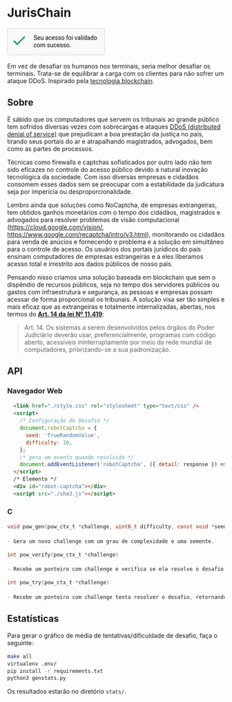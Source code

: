 # JurisChain
![browser](./browser.png)

Em vez de desafiar os humanos nos terminais, seria melhor desafiar os terminais. Trata-se de equilibrar a carga com os clientes para não sofrer um ataque DDoS. Inspirado pela [tecnologia blockchain](https://pt.wikipedia.org/wiki/Prova_de_trabalho).

## Sobre

É sábido que os computadores que servem os tribunais ao grande público tem sofridos diversas vezes com sobrecargas e ataques [DDoS (distributed denial of service)](https://pt.wikipedia.org/wiki/Ataque_de_nega%C3%A7%C3%A3o_de_servi%C3%A7o) que prejudicam a boa prestação da justiça no país, tirando seus portais do ar e atrapalhando magistrados, advogados, bem como as partes de processos.

Técnicas como firewalls e captchas sofisticados por outro lado não tem sido eficazes no controle do acesso público devido a natural inovação tecnológica da sociedade. Com isso diversas empresas e cidadãos consomem esses dados sem se preocupar com a estabilidade da judicatura seja por imperícia ou desproporcionalidade.

Lembro ainda que soluções como NoCaptcha, de empresas extrangeiras, tem obtidos ganhos monetários com o tempo dos cidadãos, magistrados e advogados para resolver problemas de visão computacional (https://cloud.google.com/vision/, https://www.google.com/recaptcha/intro/v3.html), monitorando os cidadãos para venda de anúcios e fornecendo o problema e a solução em simultâneo para o controle de acesso. Os usuários dos portais jurídicos do país ensinam computadores de empresas estrangeiras e a eles liberamos acesso total e irrestrito aos dados públicos de nosso país.

Pensando nisso criamos uma solução baseada em blockchain que sem o dispêndio de recursos públicos, seja no tempo dos servidores públicos ou gastos com infraestrutura e segurança, as pessoas e empresas possam acessar de forma proporcional os tribunais. A solução visa ser tão simples e mais eficaz que as extrangeiras e totalmente internalizadas, abertas, nos termos do [**Art. 14 da lei Nº 11.419**](http://www.planalto.gov.br/ccivil_03/_Ato2004-2006/2006/Lei/L11419.htm#art14):

> Art. 14. Os sistemas a serem desenvolvidos pelos órgãos do Poder Judiciário deverão usar, preferencialmente, programas com código aberto, acessíveis ininterruptamente por meio da rede mundial de computadores, priorizando-se a sua padronização.

## API

### Navegador Web
```html
  <link href="./style.css" rel="stylesheet" type="text/css" />
  <script>
    /* Configuração do Desafio */
    document.robotCaptcha = {
      seed: 'TrueRandomValue',
      difficulty: 10,
    };
    /* gera um evento quando resolvido */
    document.addEventListener('robotCaptcha', ({ detail: response }) => console.log(response));
  </script>
  /* Elemento */
  <div id="robot-captcha"></div>
  <script src="./sha3.js"></script>
```

### C
```c
void pow_gen(pow_ctx_t *challenge, uint8_t difficulty, const void *seed, size_t inlen);

- Gera um novo challenge com um grau de complexidade e uma semente.
```
```c
int pow_verify(pow_ctx_t *challenge)

- Recebe um ponteiro com challenge e verifica se ela resolve o desafio, retornando 1 no caso de resolver ou 0 no caso de não resolver.
```
```c
int pow_try(pow_ctx_t *challenge)

- Recebe um ponteiro com challenge tenta resolver o desafio, retornando 1 no caso de resolver ou 0 no caso de não resolver.
```

## Estatísticas
Para gerar o gráfico de média de tentativas/dificuldade de desafio, faça o seguinte:

```bash
make all
virtualenv .env/
pip install -r requirements.txt
python3 genstats.py
```
Os resultados estarão no diretório `stats/`.

